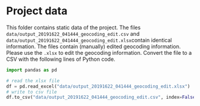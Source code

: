 # Project data

This folder contains static data of the project. The files
`data/output_20191622_041444_geocoding_edit.csv` and
`data/output_20191622_041444_geocoding_edit.xlsx`contain identical
information. The files contain (manually) edited geocoding information. Please
use the `.xlsx` to edit the geocoding information. Convert the file to a CSV
with the following lines of Python code.

```python
import pandas as pd

# read the xlsx file
df = pd.read_excel("data/output_20191622_041444_geocoding_edit.xlsx")
# write to csv file
df.to_csv("data/output_20191622_041444_geocoding_edit.csv", index=False)
```
